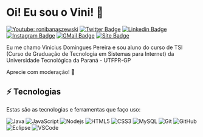 # Oi! Eu sou o Vini! 👋

[![Youtube: ronibanaszewski](https://img.shields.io/badge/-ronibanaszewski-0047ab?style=flat-square&labelColor=red&logo=Youtube&logoColor=white&link=https://www.youtube.com/channel/UCBzU4Z1HvVYYzzuN7u4ZPZA)](https://www.youtube.com/channel/UCBzU4Z1HvVYYzzuN7u4ZPZA)
[![Twitter Badge](https://img.shields.io/badge/-@ronifabio-0047ab?style=flat-square&labelColor=00ACEE&logo=twitter&logoColor=white&link=https://twitter.com/ronifabio)](https://twitter.com/ronifabio) 
[![Linkedin Badge](https://img.shields.io/badge/-Vinicius%20Domingues%20Pereira-0047ab?style=flat-square&labelColor=0E76A8&logo=Linkedin&logoColor=white&link=ttps://www.linkedin.com/in/vinicius-domingues-pereira-3a2805167/)](https://www.linkedin.com/in/vinicius-domingues-pereira-3a2805167/)
[![Instagram Badge](https://img.shields.io/badge/-@roni.banaszewski-0047ab?style=flat-square&labelColor=993399&logo=Instagram&logoColor=white&link=https://www.instagram.com/roni.banaszewski/)](https://www.instagram.com/roni.banaszewski/)
[![GMail Badge](https://img.shields.io/badge/-banaszewski@utfpr.edu.br-0047ab?style=flat-square&&labelColor=4682b4&logo=Gmail&logoColor=white&link=mailto:banaszewski@utfpr.edu.br)](mailto:banaszewski@utfpr.edu.br)
[![Site Badge](https://img.shields.io/badge/-https://ronifabio.github.io-4285F4?style=flat-square&labelColor=00ACEE&logo=google-cloud&logoColor=white&link=https://ronifabio.github.io/)](https://ronifabio.github.io/)

Eu me chamo Vinicius Domingues Pereira e sou aluno do curso de TSI (Curso de Graduação de Tecnologia em Sistemas para Internet) da Universidade Tecnológica da Paraná - UTFPR-GP


Aprecie com moderação! 🙂

## ⚡ Tecnologias

Estas são as tecnologias e ferramentas que faço uso:

![Java](https://img.shields.io/badge/-Java-007396?style=flat-square&logo=java)
![JavaScript](https://img.shields.io/badge/-JavaScript-black?style=flat-square&logo=javascript)
![Nodejs](https://img.shields.io/badge/-Nodejs-339933?style=flat-square&logo=Node.js&logoColor=white)
![HTML5](https://img.shields.io/badge/-HTML5-E34F26?style=flat-square&logo=html5&logoColor=white)
![CSS3](https://img.shields.io/badge/-CSS3-1572B6?style=flat-square&logo=css3)
![MySQL](https://img.shields.io/badge/-MySQL-4479A1?style=flat-square&logo=mysql&logoColor=white)
![Git](https://img.shields.io/badge/-Git-black?style=flat-square&logo=git)
![GitHub](https://img.shields.io/badge/-GitHub-181717?style=flat-square&logo=github)
![Eclipse](https://img.shields.io/badge/-Eclipse-2C2255?style=flat-square&logo=eclipse&logoColor=white)
![VSCode](https://img.shields.io/badge/-VSCode-007ACC?style=flat-square&logo=visual-studio-code&logoColor=white)
 
